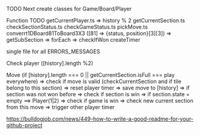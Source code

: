 TODO Next
create classes for Game/Board/Player

Function TODO
getCurrentPlayer.ts
=> history % 2
getCurrentSection.ts
checkSectionStatus.ts
checkGameStatus.ts
pickMove.ts
converrt1DBoard81ToBoard3X3 ([81] => {status, position}[3][3])
=> getSubSection => forEach => checkIfWon
createTimer

single file for all ERRORS_MESSAGES

Check player ([history].length %2)

Move (if [history].length === 0 || getCurrentSection.isFull === play everywhere)
=> check if move is valid (checkCurrentSection and if tile belong to this section)
=> reset player timer
=> save move to [history]
=> if section was not won before => check if section is win
=> if section.state = empty ==> Player(1|2) => check if game is win
=> check new current section from this move
=> trigger other player timer

https://bulldogjob.com/news/449-how-to-write-a-good-readme-for-your-github-project

